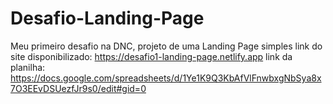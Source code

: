 # Desafio-Landing-Page
Meu primeiro desafio na DNC, projeto de uma Landing Page simples
link do site disponibilizado: https://desafio1-landing-page.netlify.app
link da planilha: https://docs.google.com/spreadsheets/d/1Ye1K9Q3KbAfVlFnwbxgNbSya8x7O3EEvDSUezfJr9s0/edit#gid=0 
